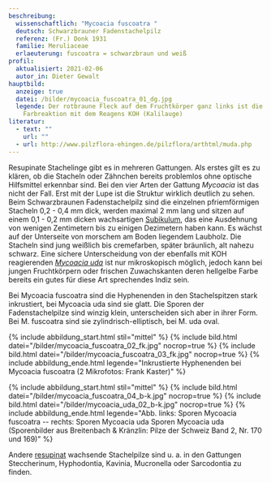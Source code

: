 ```yaml
---
beschreibung:
  wissenschaftlich: "Mycoacia fuscoatra "
  deutsch: Schwarzbrauner Fadenstachelpilz
  referenz: (Fr.) Donk 1931
  familie: Meruliaceae
  erlaeuterung: fuscoatra = schwarzbraun und weiß
profil:
  aktualisiert: 2021-02-06
  autor_in: Dieter Gewalt
hauptbild:
  anzeige: true
  datei: /bilder/mycoacia_fuscoatra_01_dg.jpg
  legende: Der rotbraune Fleck auf dem Fruchtkörper ganz links ist die
    Farbreaktion mit dem Reagens KOH (Kalilauge)
literatur:
  - text: ""
    url: ""
  - url: http://www.pilzflora-ehingen.de/pilzflora/arthtml/muda.php
---
```

Resupinate Stachelinge gibt es in mehreren Gattungen. Als erstes gilt es zu klären, ob die Stacheln oder Zähnchen bereits problemlos ohne optische Hilfsmittel erkennbar sind. Bei den vier Arten der Gattung *Mycoacia* ist das nicht der Fall. Erst mit der Lupe ist die Struktur wirklich deutlich zu sehen. Beim Schwarzbraunen Fadenstachelpilz sind die einzelnen pfriemförmigen Stacheln 0,2 - 0,4 mm dick, werden maximal 2 mm lang und sitzen auf einem 0,1 - 0,2 mm dicken wachsartigen [Subikulum](Subikulum "Glossar"), das eine Ausdehnung von wenigen Zentimetern bis zu einigen Dezimetern haben kann. Es wächst auf der Unterseite von morschem am Boden liegendem Laubholz. Die Stacheln sind jung weißlich bis cremefarben, später bräunlich, alt nahezu schwarz. Eine sichere Unterscheidung von der ebenfalls mit KOH reagierenden *[Mycoacia uda](/pilze/mycoacia-uda-wachsgelber-fadenstachelpilz)* ist nur mikroskopisch möglich, jedoch kann bei jungen Fruchtkörpern oder frischen Zuwachskanten deren hellgelbe Farbe bereits ein gutes für diese Art sprechendes Indiz  sein. 

Bei Mycoacia fuscoatra sind die Hyphenenden in den Stachelspitzen stark inkrustiert, bei Mycoacia uda sind sie glatt. Die Sporen der Fadenstachelpilze sind winzig klein, unterscheiden sich aber in ihrer Form. Bei M. fuscoatra sind sie zylindrisch-elliptisch, bei M. uda oval.

{% include abbildung_start.html stil="mittel" %}
{% include bild.html datei="/bilder/mycoacia_fuscoatra_02_fk.jpg" nocrop=true %}
{% include bild.html datei="/bilder/mycoacia_fuscoatra_03_fk.jpg" nocrop=true %}
{% include abbildung_ende.html legende="Inkrustierte Hyphenenden bei Mycoacia fuscoatra (2 Mikrofotos: Frank Kaster)" %}

{% include abbildung_start.html stil="mittel" %}
{% include bild.html datei="/bilder/mycoacia_fuscoatra_04_b-k.jpg" nocrop=true %}
{% include bild.html datei="/bilder/mycoacia_uda_02_b-k.jpg" nocrop=true %}
{% include abbildung_ende.html legende="Abb. links:  Sporen  Mycoacia fuscoatra -- rechts: Sporen  Mycoacia uda Sporen  Mycoacia uda (Sporenbilder aus Breitenbach & Kränzlin: Pilze der Schweiz Band 2, Nr. 170 und 169)" %}

Andere [resupinat](resupinat "Glossar") wachsende Stachelpilze sind u. a. in den Gattungen Steccherinum, Hyphodontia, Kavinia, Mucronella oder Sarcodontia zu finden.